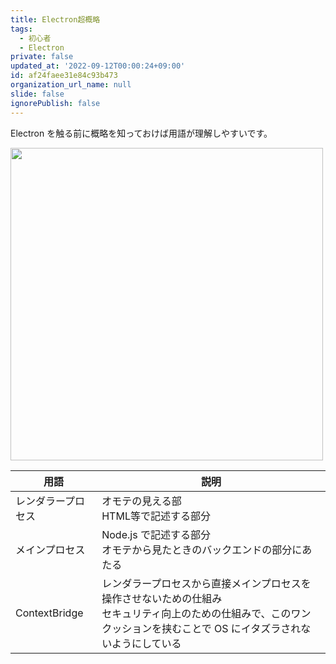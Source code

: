 ```yaml
---
title: Electron超概略
tags:
  - 初心者
  - Electron
private: false
updated_at: '2022-09-12T00:00:24+09:00'
id: af24faee31e84c93b473
organization_url_name: null
slide: false
ignorePublish: false
---
```


Electron を触る前に概略を知っておけば用語が理解しやすいです。

<img src="https://qiita-image-store.s3.ap-northeast-1.amazonaws.com/0/59081/5afd373d-506d-1064-5137-aba377444195.png" width=500px>

| 用語               | 説明                                                                                                                                                                       |
| ------------------ | -------------------------------------------------------------------------------------------------------------------------------------------------------------------------- |
| レンダラープロセス | オモテの見える部<br>HTML等で記述する部分                                                                                                                                   |
| メインプロセス     | Node.js で記述する部分<br>オモテから見たときのバックエンドの部分にあたる                                                                                                   |
| ContextBridge      | レンダラープロセスから直接メインプロセスを操作させないための仕組み<br>セキュリティ向上のための仕組みで、このワンクッションを挟むことで OS にイタズラされないようにしている |
